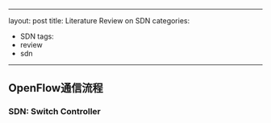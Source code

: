


---
layout: post
title: Literature Review on SDN
categories: 
- SDN
tags:
- review
- sdn
---

## OpenFlow通信流程

### SDN: Switch Controller
[1]: http://www.sdnap.com/wp-content/uploads/2013/05/openflow%E5%8D%8F%E8%AE%AE%E5%8F%91%E5%B1%95%E5%8E%86%E7%A8%8B1.jpg 
[2]: http://www.sdnap.com/wp-content/uploads/2013/07/openflow%E5%8D%8F%E8%AE%AE%E8%BF%9B%E5%B1%952_DCN.jpg


















